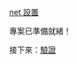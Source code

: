 [net 設置](/zh-TW/environment/setup/net.md ':include :type=markdown')

專案已準備就緒！

接下來：[驗證](/zh-TW/oauth/2legged/)